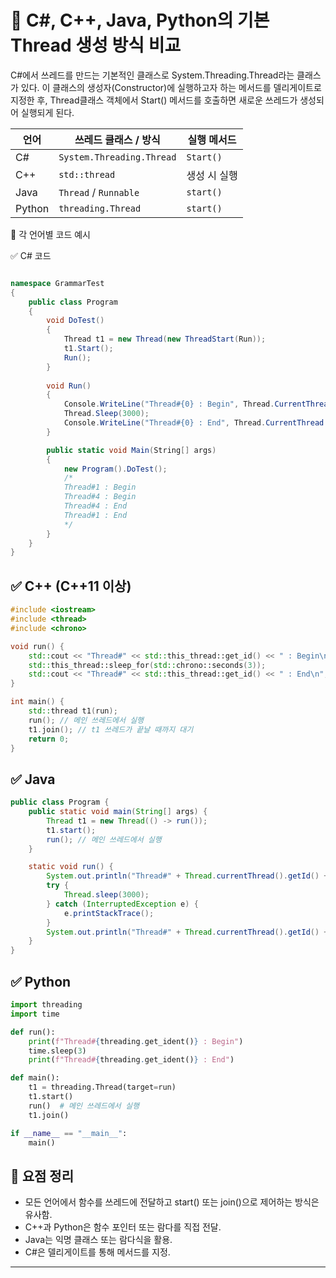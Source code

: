 # 🧵 C#, C++, Java, Python의 기본 Thread 생성 방식 비교

C#에서 쓰레드를 만드는 기본적인 클래스로 System.Threading.Thread라는 클래스가 있다.  이 클래스의 생성자(Constructor)에 실행하고자 하는 메서드를 델리게이트로 지정한 후, 
Thread클래스 객체에서 Start() 메서드를 호출하면 새로운 쓰레드가 생성되어 실행되게 된다.

| 언어     | 쓰레드 클래스 / 방식         | 실행 메서드 |
|----------|------------------------------|-------------|
| C#       | `System.Threading.Thread`    | `Start()`   |
| C++      | `std::thread`                | 생성 시 실행 |
| Java     | `Thread` / `Runnable`        | `start()`   |
| Python   | `threading.Thread`           | `start()`   |



🔧 각 언어별 코드 예시

✅ C# 코드
```csharp

namespace GrammarTest
{
    public class Program
    {
        void DoTest()
        {
            Thread t1 = new Thread(new ThreadStart(Run));
            t1.Start();
            Run();
        }
        
        void Run()
        {
            Console.WriteLine("Thread#{0} : Begin", Thread.CurrentThread.ManagedThreadId);
            Thread.Sleep(3000);
            Console.WriteLine("Thread#{0} : End", Thread.CurrentThread.ManagedThreadId);
        }

        public static void Main(String[] args)
        {
            new Program().DoTest();
            /*
            Thread#1 : Begin
            Thread#4 : Begin
            Thread#4 : End
            Thread#1 : End
            */
        }
    }
}


```


## ✅ C++ (C++11 이상)
```cpp
#include <iostream>
#include <thread>
#include <chrono>

void run() {
    std::cout << "Thread#" << std::this_thread::get_id() << " : Begin\n";
    std::this_thread::sleep_for(std::chrono::seconds(3));
    std::cout << "Thread#" << std::this_thread::get_id() << " : End\n";
}

int main() {
    std::thread t1(run);
    run(); // 메인 쓰레드에서 실행
    t1.join(); // t1 쓰레드가 끝날 때까지 대기
    return 0;
}
```


## ✅ Java
```java
public class Program {
    public static void main(String[] args) {
        Thread t1 = new Thread(() -> run());
        t1.start();
        run(); // 메인 쓰레드에서 실행
    }

    static void run() {
        System.out.println("Thread#" + Thread.currentThread().getId() + " : Begin");
        try {
            Thread.sleep(3000);
        } catch (InterruptedException e) {
            e.printStackTrace();
        }
        System.out.println("Thread#" + Thread.currentThread().getId() + " : End");
    }
}

```


## ✅ Python
```python
import threading
import time

def run():
    print(f"Thread#{threading.get_ident()} : Begin")
    time.sleep(3)
    print(f"Thread#{threading.get_ident()} : End")

def main():
    t1 = threading.Thread(target=run)
    t1.start()
    run()  # 메인 쓰레드에서 실행
    t1.join()

if __name__ == "__main__":
    main()
```    


## 🧠 요점 정리
- 모든 언어에서 함수를 쓰레드에 전달하고 start() 또는 join()으로 제어하는 방식은 유사함.
- C++과 Python은 함수 포인터 또는 람다를 직접 전달.
- Java는 익명 클래스 또는 람다식을 활용.
- C#은 델리게이트를 통해 메서드를 지정.
---



